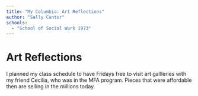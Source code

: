 ```yaml
---
title: "My Columbia: Art Reflections"
author: "Sally Cantor"
schools:
  - "School of Social Work 1973"
---
```


# Art Reflections

I planned my class schedule to have Fridays free to visit art gallleries with my friend Cecilia, who was in the MFA program.  Pieces that were affordable then are selling in the millions today.
